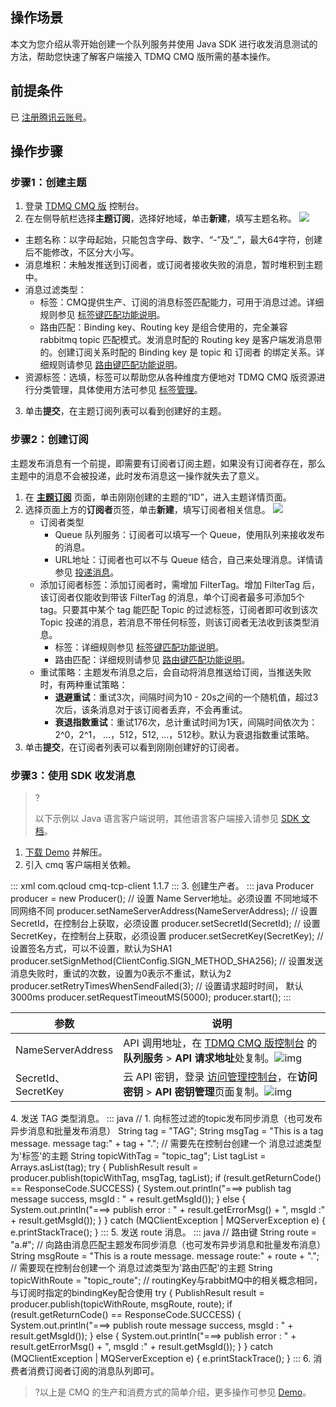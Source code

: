 ## 操作场景

本文为您介绍从零开始创建一个队列服务并使用 Java SDK 进行收发消息测试的方法，帮助您快速了解客户端接入 TDMQ CMQ 版所需的基本操作。

## 前提条件

已 [注册腾讯云账号](https://cloud.tencent.com/document/product/378/17985)。

## 操作步骤

### 步骤1：创建主题
1. 登录 [TDMQ CMQ 版](https://console.cloud.tencent.com/tdmq/cmq-queue) 控制台。
2. 在左侧导航栏选择**主题订阅**，选择好地域，单击**新建**，填写主题名称。
![](https://qcloudimg.tencent-cloud.cn/raw/4f88f47403bdf226a16ccf3b977d99f7.png)
- 主题名称：以字母起始，只能包含字母、数字、“-”及“\_”，最大64字符，创建后不能修改，不区分大小写。
- 消息堆积：未触发推送到订阅者，或订阅者接收失败的消息，暂时堆积到主题中。
- 消息过滤类型：
  - 标签：CMQ提供生产、订阅的消息标签匹配能力，可用于消息过滤。详细规则参见 [标签键匹配功能说明](https://cloud.tencent.com/document/product/1496/61024)。
  - 路由匹配：Binding key、Routing key 是组合使用的，完全兼容 rabbitmq topic 匹配模式。发消息时配的 Routing key 是客户端发消息带的。创建订阅关系时配的 Binding key 是 topic 和 订阅者 的绑定关系。详细规则请参见 [路由键匹配功能说明](https://cloud.tencent.com/document/product/1496/61026)。
- 资源标签：选填，标签可以帮助您从各种维度方便地对 TDMQ CMQ 版资源进行分类管理，具体使用方法可参见 [标签管理](https://cloud.tencent.com/document/product/1496/62997)。
3. 单击**提交**，在主题订阅列表可以看到创建好的主题。



### 步骤2：创建订阅

主题发布消息有一个前提，即需要有订阅者订阅主题，如果没有订阅者存在，那么主题中的消息不会被投递，此时发布消息这一操作就失去了意义。

1. 在 **[主题订阅](https://console.cloud.tencent.com/tdmq/cmq-queue)** 页面，单击刚刚创建的主题的“ID”，进入主题详情页面。
2. 选择页面上方的**订阅者**页签，单击**新建**，填写订阅者相关信息。
   ![](https://main.qcloudimg.com/raw/ae9095b2ef8d56cf563dc272b40a5e29.png)
   - 订阅者类型
     - Queue 队列服务：订阅者可以填写一个 Queue，使用队列来接收发布的消息。
     - URL地址：订阅者也可以不与 Queue 结合，自己来处理消息。详情请参见 [投递消息](https://cloud.tencent.com/document/product/406/7420)。
   - 添加订阅者标签：添加订阅者时，需增加 FilterTag。增加 FilterTag 后，该订阅者仅能收到带该 FilterTag 的消息，单个订阅者最多可添加5个 tag。只要其中某个 tag 能匹配 Topic 的过滤标签，订阅者即可收到该次 Topic 投递的消息，若消息不带任何标签，则该订阅者无法收到该类型消息。
     - 标签：详细规则参见 [标签键匹配功能说明](https://cloud.tencent.com/document/product/1496/61024)。
     - 路由匹配：详细规则请参见 [路由键匹配功能说明](https://cloud.tencent.com/document/product/1496/61026)。
   - 重试策略：主题发布消息之后，会自动将消息推送给订阅，当推送失败时，有两种重试策略：
     - **退避重试**：重试3次，间隔时间为10 - 20s之间的一个随机值，超过3次后，该条消息对于该订阅者丢弃，不会再重试。
     - **衰退指数重试**：重试176次，总计重试时间为1天，间隔时间依次为：2^0，2^1， …，512，512, …，512秒。默认为衰退指数重试策略。
3. 单击**提交**，在订阅者列表可以看到刚刚创建好的订阅者。

### 步骤3：使用 SDK 收发消息

> ?
>
> 以下示例以 Java 语言客户端说明，其他语言客户端接入请参见 [SDK 文档](https://cloud.tencent.com/document/product/1496/61039)。

1. [下载 Demo](https://tdmq-document-1306598660.cos.ap-nanjing.myqcloud.com/%E5%85%AC%E6%9C%89%E4%BA%91demo/cmq/tdmq-cmq-Java-sdk-demo.zip) 并解压。
2. 引入 cmq 客户端相关依赖。
<dx-codeblock>
:::  xml
   <dependency>
       <groupId>com.qcloud</groupId>
       <artifactId>cmq-tcp-client</artifactId>
       <version>1.1.7</version>
   </dependency>
:::
</dx-codeblock>
3. 创建生产者。
<dx-codeblock>
:::  java
Producer producer = new Producer();
// 设置 Name Server地址。必须设置 不同地域不同网络不同
producer.setNameServerAddress(NameServerAddress);
// 设置SecretId，在控制台上获取，必须设置
producer.setSecretId(SecretId);
// 设置SecretKey，在控制台上获取，必须设置
producer.setSecretKey(SecretKey);
// 设置签名方式，可以不设置，默认为SHA1
producer.setSignMethod(ClientConfig.SIGN_METHOD_SHA256);
// 设置发送消息失败时，重试的次数，设置为0表示不重试，默认为2
producer.setRetryTimesWhenSendFailed(3);
// 设置请求超时时间， 默认3000ms
producer.setRequestTimeoutMS(5000);
producer.start();
:::
</dx-codeblock>
<table>
    <thead>
    <tr>
        <th>参数</th>
        <th>说明</th>
    </tr>
    </thead>
    <tbody>
    <tr>
        <td>NameServerAddress</td>
        <td>API 调用地址，在 <a href='https://console.cloud.tencent.com/tdmq'>TDMQ CMQ 版控制台</a> 的<strong>队列服务</strong> &gt;
            <strong>API 请求地址</strong>处复制。<img src="https://main.qcloudimg.com/raw/397c634ac38494666e878caf69cf55e7.png"
                                             referrerpolicy="no-referrer" alt="img"></td>
    </tr>
    <tr>
        <td>SecretId、SecretKey</td>
        <td>云 API 密钥，登录 <a href='https://console.cloud.tencent.com/cam/overview'>访问管理控制台</a>，在<strong>访问密钥</strong> &gt;
            <strong>API 密钥管理</strong>页面复制。<img src="https://main.qcloudimg.com/raw/867837e2b1e6d347ecb04d7085938c08.png"
                                              referrerpolicy="no-referrer" alt="img"></td>
    </tr>
    </tbody>
</table>
4. 发送 TAG 类型消息。
<dx-codeblock>
:::  java
   // 1. 向标签过滤的topic发布同步消息（也可发布异步消息和批量发布消息）
   String tag = "TAG";
   String msgTag = "This is a tag message. message tag:" + tag + ".";
   // 需要先在控制台创建一个 消息过滤类型为'标签'的主题
   String topicWithTag = "topic_tag";
   List<String> tagList = Arrays.asList(tag);
   try {
       PublishResult result = producer.publish(topicWithTag, msgTag, tagList);
       if (result.getReturnCode() == ResponseCode.SUCCESS) {
           System.out.println("===> publish tag message success, msgId : " + result.getMsgId());
       } else {
           System.out.println("===> publish error : " + result.getErrorMsg() + ", msgId :" + result.getMsgId());
       }
   } catch (MQClientException | MQServerException e) {
       e.printStackTrace();
   }
:::
</dx-codeblock>
5. 发送 route 消息。
<dx-codeblock>
:::  java
   // 路由键
   String route = "a.#";
   // 向路由消息匹配主题发布同步消息（也可发布异步消息和批量发布消息）
   String msgRoute = "This is a route message. message route:" + route + ".";
   // 需要现在控制台创建一个 消息过滤类型为'路由匹配'的主题
   String topicWithRoute = "topic_route";
   // routingKey与rabbitMQ中的相关概念相同，与订阅时指定的bindingKey配合使用
   try {
       PublishResult result = producer.publish(topicWithRoute, msgRoute, route);
       if (result.getReturnCode() == ResponseCode.SUCCESS) {
           System.out.println("===> publish route message success, msgId : " + result.getMsgId());
       } else {
           System.out.println("===> publish error : " + result.getErrorMsg() + ", msgId :" + result.getMsgId());
       }
   } catch (MQClientException | MQServerException e) {
       e.printStackTrace();
   }
:::
</dx-codeblock>
6. 消费者消费订阅者订阅的消息队列即可。

>?以上是 CMQ 的生产和消费方式的简单介绍，更多操作可参见 [Demo](https://tdmq-document-1306598660.cos.ap-nanjing.myqcloud.com/%E5%85%AC%E6%9C%89%E4%BA%91demo/cmq/tdmq-cmq-Java-sdk-demo.zip)。

